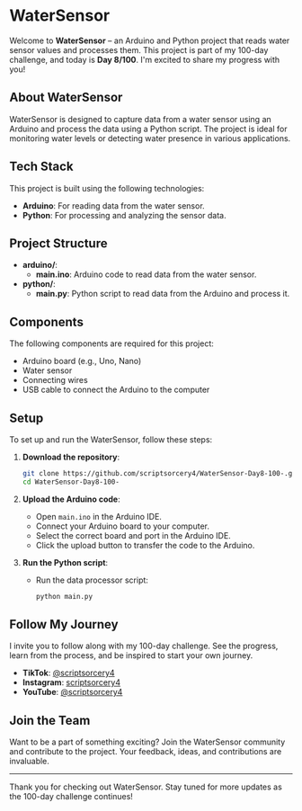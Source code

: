 # WaterSensor

Welcome to **WaterSensor** – an Arduino and Python project that reads water sensor values and processes them. This project is part of my 100-day challenge, and today is **Day 8/100**. I'm excited to share my progress with you!

## About WaterSensor

WaterSensor is designed to capture data from a water sensor using an Arduino and process the data using a Python script. The project is ideal for monitoring water levels or detecting water presence in various applications.

## Tech Stack

This project is built using the following technologies:

- **Arduino**: For reading data from the water sensor.
- **Python**: For processing and analyzing the sensor data.

## Project Structure

- **arduino/**:
  - **main.ino**: Arduino code to read data from the water sensor.
- **python/**:
  - **main.py**: Python script to read data from the Arduino and process it.

## Components

The following components are required for this project:

- Arduino board (e.g., Uno, Nano)
- Water sensor
- Connecting wires
- USB cable to connect the Arduino to the computer

## Setup

To set up and run the WaterSensor, follow these steps:

1. **Download the repository**:

    ```bash
    git clone https://github.com/scriptsorcery4/WaterSensor-Day8-100-.git
    cd WaterSensor-Day8-100-
    ```

2. **Upload the Arduino code**:

    - Open `main.ino` in the Arduino IDE.
    - Connect your Arduino board to your computer.
    - Select the correct board and port in the Arduino IDE.
    - Click the upload button to transfer the code to the Arduino.

3. **Run the Python script**:

    - Run the data processor script:

        ```bash
        python main.py
        ```

## Follow My Journey

I invite you to follow along with my 100-day challenge. See the progress, learn from the process, and be inspired to start your own journey.

- **TikTok**: [@scriptsorcery4](https://www.tiktok.com/@scriptsorcery4)
- **Instagram**: [scriptsorcery4](https://www.instagram.com/scriptsorcery4/)
- **YouTube**: [@scriptsorcery4](https://www.youtube.com/@scriptsorcery4)

## Join the Team

Want to be a part of something exciting? Join the WaterSensor community and contribute to the project. Your feedback, ideas, and contributions are invaluable.

---

Thank you for checking out WaterSensor. Stay tuned for more updates as the 100-day challenge continues!
